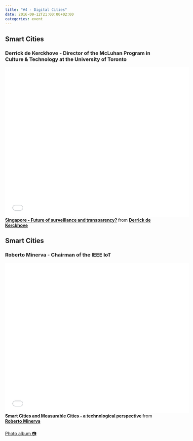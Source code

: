 ```yaml
---
title: "#4 - Digital Cities"
date: 2016-09-12T21:00:00+02:00
categories: event
---
```


## Smart Cities

### Derrick de Kerckhove - Director of the McLuhan Program in Culture & Technology at the University of Toronto

<iframe src="//www.slideshare.net/slideshow/embed_code/key/tPG87HfRXNUYQU" width="595" height="485" frameborder="0" marginwidth="0" marginheight="0" scrolling="no" allowfullscreen>
</iframe>
<div style="margin-bottom:5px">
<strong>
<a href="//www.slideshare.net/speckandtech/singapore-future-of-surveillance-and-transparency" title="Singapore - Future of surveillance and transparency?" target="_blank">Singapore - Future of surveillance and transparency?</a>
</strong> from <strong><a target="_blank" href="//www.linkedin.com/in/derrick-de-kerckhove-9428/">Derrick de Kerckhove</a></strong>
</div>

## Smart Cities

### Roberto Minerva - Chairman of the IEEE IoT

<iframe src="//www.slideshare.net/slideshow/embed_code/key/wOGtuzM53OJcyC" width="595" height="485" frameborder="0" marginwidth="0" marginheight="0" scrolling="no" allowfullscreen>
</iframe>
<div style="margin-bottom:5px">
<strong>
<a href="//www.slideshare.net/speckandtech/smart-cities-and-measurable-cities-a-technological-perspective" title="Smart Cities and Measurable Cities - a technological perspective" target="_blank">Smart Cities and Measurable Cities - a technological perspective</a>
</strong> from <strong><a target="_blank" href="https://www.linkedin.com/in/robertominerva/">Roberto Minerva</a></strong>
</div>
<br>
<section class ="center">
<a id="fb_photo_album" class="btn-facebook" target="_blank" href="//www.facebook.com/media/set/?set=a.550957268435566.1073741832.476076519256975&type=1&l=2c7916d62c">Photo album &#128247;</a>
</section>
